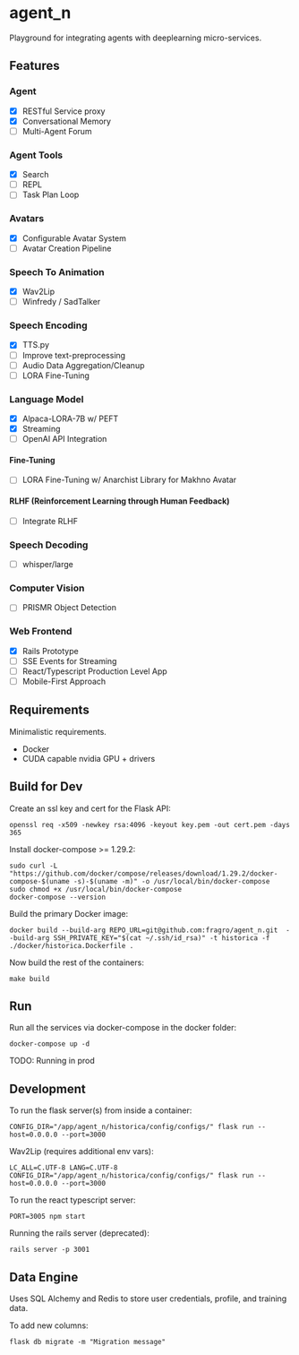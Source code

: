 # agent_n

Playground for integrating agents with deeplearning micro-services.

## Features

### Agent
- [x] RESTful Service proxy
- [x] Conversational Memory
- [ ] Multi-Agent Forum

### Agent Tools
- [x] Search
- [ ] REPL
- [ ] Task Plan Loop

### Avatars
- [x] Configurable Avatar System
- [ ] Avatar Creation Pipeline

### Speech To Animation
- [x] Wav2Lip
- [ ] Winfredy / SadTalker

### Speech Encoding
- [x] TTS.py
- [ ] Improve text-preprocessing
- [ ] Audio Data Aggregation/Cleanup
- [ ] LORA Fine-Tuning

### Language Model
- [x] Alpaca-LORA-7B w/ PEFT
- [x] Streaming
- [ ] OpenAI API Integration

#### Fine-Tuning
- [ ] LORA Fine-Tuning w/ Anarchist Library for Makhno Avatar 

#### RLHF (Reinforcement Learning through Human Feedback)
- [ ] Integrate RLHF

### Speech Decoding
- [ ] whisper/large

### Computer Vision
- [ ] PRISMR Object Detection

### Web Frontend
- [x] Rails Prototype
- [ ] SSE Events for Streaming
- [ ] React/Typescript Production Level App
- [ ] Mobile-First Approach

## Requirements

Minimalistic requirements.

- Docker
- CUDA capable nvidia GPU + drivers

## Build for Dev

Create an ssl key and cert for the Flask API:

```openssl req -x509 -newkey rsa:4096 -keyout key.pem -out cert.pem -days 365```

Install docker-compose >= 1.29.2:

```
sudo curl -L "https://github.com/docker/compose/releases/download/1.29.2/docker-compose-$(uname -s)-$(uname -m)" -o /usr/local/bin/docker-compose
sudo chmod +x /usr/local/bin/docker-compose
docker-compose --version
```

Build the primary Docker image:

```docker build --build-arg REPO_URL=git@github.com:fragro/agent_n.git  --build-arg SSH_PRIVATE_KEY="$(cat ~/.ssh/id_rsa)" -t historica -f ./docker/historica.Dockerfile .```

Now build the rest of the containers:

```make build```

## Run

Run all the services via docker-compose in the docker folder:

```docker-compose up -d```

TODO: Running in prod

## Development

To run the flask server(s) from inside a container:

```CONFIG_DIR="/app/agent_n/historica/config/configs/" flask run --host=0.0.0.0 --port=3000```

Wav2Lip (requires additional env vars):

```LC_ALL=C.UTF-8 LANG=C.UTF-8 CONFIG_DIR="/app/agent_n/historica/config/configs/" flask run --host=0.0.0.0 --port=3000```

To run the react typescript server:

```PORT=3005 npm start```

Running the rails server (deprecated):

```rails server -p 3001```

## Data Engine

Uses SQL Alchemy and Redis to store user credentials, profile, and training data.

To add new columns:

```flask db migrate -m "Migration message"```
